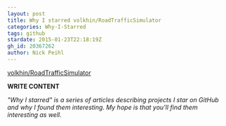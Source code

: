 ```yaml
---
layout: post
title: Why I starred volkhin/RoadTrafficSimulator
categories: Why-I-Starred
tags: github
stardate: 2015-01-23T22:18:19Z
gh_id: 20367262
author: Nick Peihl
---
```


[volkhin/RoadTrafficSimulator](star.repo.html_url)

**WRITE CONTENT**

*"Why I starred" is a series of articles describing projects I star on GitHub and why I found them interesting. My hope is that you'll find them interesting as well.*

